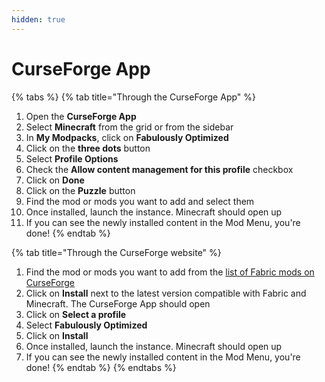 ```yaml
---
hidden: true
---
```


# CurseForge App

{% tabs %}
{% tab title="Through the CurseForge App" %}
1. Open the **CurseForge App**
2. Select **Minecraft** from the grid or from the sidebar
3. In **My Modpacks**, click on **Fabulously Optimized**
4. Click on the **three dots** button
5. Select **Profile Options**
6. Check the **Allow content management for this profile** checkbox
7. Click on **Done**
8. Click on the **Puzzle** button
9. Find the mod or mods you want to add and select them
10. Once installed, launch the instance. Minecraft should open up
11. If you can see the newly installed content in the Mod Menu, you're done!
{% endtab %}

{% tab title="Through the CurseForge website" %}
1. Find the mod or mods you want to add from the [list of Fabric mods on CurseForge](https://curseforge.com/minecraft/search?gameVersionTypeId=4)
2. Click on **Install** next to the latest version compatible with Fabric and Minecraft. The CurseForge App should open
3. Click on **Select a profile**
4. Select **Fabulously Optimized**
5. Click on **Install**
6. Once installed, launch the instance. Minecraft should open up
7. If you can see the newly installed content in the Mod Menu, you're done!
{% endtab %}
{% endtabs %}
